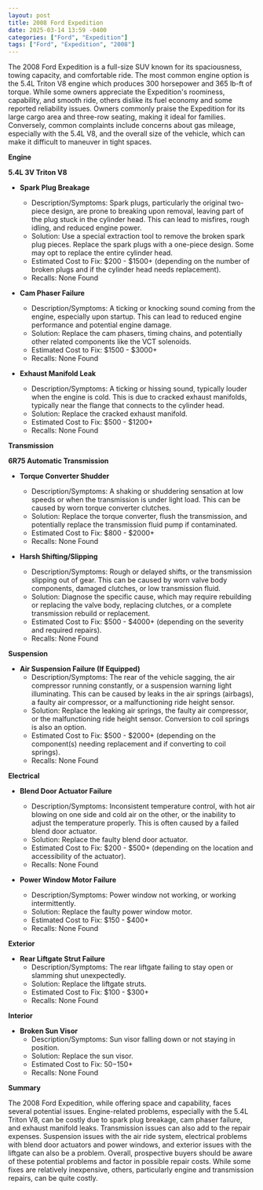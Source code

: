 ```yaml
---
layout: post
title: 2008 Ford Expedition
date: 2025-03-14 13:59 -0400
categories: ["Ford", "Expedition"]
tags: ["Ford", "Expedition", "2008"]
---
```

The 2008 Ford Expedition is a full-size SUV known for its spaciousness, towing capacity, and comfortable ride. The most common engine option is the 5.4L Triton V8 engine which produces 300 horsepower and 365 lb-ft of torque. While some owners appreciate the Expedition's roominess, capability, and smooth ride, others dislike its fuel economy and some reported reliability issues. Owners commonly praise the Expedition for its large cargo area and three-row seating, making it ideal for families. Conversely, common complaints include concerns about gas mileage, especially with the 5.4L V8, and the overall size of the vehicle, which can make it difficult to maneuver in tight spaces.

**Engine**

**5.4L 3V Triton V8**

* **Spark Plug Breakage**
    * Description/Symptoms: Spark plugs, particularly the original two-piece design, are prone to breaking upon removal, leaving part of the plug stuck in the cylinder head. This can lead to misfires, rough idling, and reduced engine power.
    * Solution: Use a special extraction tool to remove the broken spark plug pieces. Replace the spark plugs with a one-piece design. Some may opt to replace the entire cylinder head.
    * Estimated Cost to Fix: $200 - $1500+ (depending on the number of broken plugs and if the cylinder head needs replacement).
    * Recalls: None Found

* **Cam Phaser Failure**
    * Description/Symptoms: A ticking or knocking sound coming from the engine, especially upon startup. This can lead to reduced engine performance and potential engine damage.
    * Solution: Replace the cam phasers, timing chains, and potentially other related components like the VCT solenoids.
    * Estimated Cost to Fix: $1500 - $3000+
    * Recalls: None Found

* **Exhaust Manifold Leak**
    * Description/Symptoms: A ticking or hissing sound, typically louder when the engine is cold. This is due to cracked exhaust manifolds, typically near the flange that connects to the cylinder head.
    * Solution: Replace the cracked exhaust manifold.
    * Estimated Cost to Fix: $500 - $1200+
    * Recalls: None Found

**Transmission**

**6R75 Automatic Transmission**

* **Torque Converter Shudder**
    * Description/Symptoms: A shaking or shuddering sensation at low speeds or when the transmission is under light load. This can be caused by worn torque converter clutches.
    * Solution: Replace the torque converter, flush the transmission, and potentially replace the transmission fluid pump if contaminated.
    * Estimated Cost to Fix: $800 - $2000+
    * Recalls: None Found

* **Harsh Shifting/Slipping**
    * Description/Symptoms: Rough or delayed shifts, or the transmission slipping out of gear. This can be caused by worn valve body components, damaged clutches, or low transmission fluid.
    * Solution: Diagnose the specific cause, which may require rebuilding or replacing the valve body, replacing clutches, or a complete transmission rebuild or replacement.
    * Estimated Cost to Fix: $500 - $4000+ (depending on the severity and required repairs).
    * Recalls: None Found

**Suspension**

* **Air Suspension Failure (If Equipped)**
    * Description/Symptoms: The rear of the vehicle sagging, the air compressor running constantly, or a suspension warning light illuminating. This can be caused by leaks in the air springs (airbags), a faulty air compressor, or a malfunctioning ride height sensor.
    * Solution: Replace the leaking air springs, the faulty air compressor, or the malfunctioning ride height sensor. Conversion to coil springs is also an option.
    * Estimated Cost to Fix: $500 - $2000+ (depending on the component(s) needing replacement and if converting to coil springs).
    * Recalls: None Found

**Electrical**

* **Blend Door Actuator Failure**
    * Description/Symptoms: Inconsistent temperature control, with hot air blowing on one side and cold air on the other, or the inability to adjust the temperature properly. This is often caused by a failed blend door actuator.
    * Solution: Replace the faulty blend door actuator.
    * Estimated Cost to Fix: $200 - $500+ (depending on the location and accessibility of the actuator).
    * Recalls: None Found

* **Power Window Motor Failure**
    * Description/Symptoms: Power window not working, or working intermittently.
    * Solution: Replace the faulty power window motor.
    * Estimated Cost to Fix: $150 - $400+
    * Recalls: None Found

**Exterior**

* **Rear Liftgate Strut Failure**
    * Description/Symptoms: The rear liftgate failing to stay open or slamming shut unexpectedly.
    * Solution: Replace the liftgate struts.
    * Estimated Cost to Fix: $100 - $300+
    * Recalls: None Found

**Interior**

* **Broken Sun Visor**
    * Description/Symptoms: Sun visor falling down or not staying in position.
    * Solution: Replace the sun visor.
    * Estimated Cost to Fix: $50-$150+
    * Recalls: None Found

**Summary**

The 2008 Ford Expedition, while offering space and capability, faces several potential issues. Engine-related problems, especially with the 5.4L Triton V8, can be costly due to spark plug breakage, cam phaser failure, and exhaust manifold leaks. Transmission issues can also add to the repair expenses. Suspension issues with the air ride system, electrical problems with blend door actuators and power windows, and exterior issues with the liftgate can also be a problem. Overall, prospective buyers should be aware of these potential problems and factor in possible repair costs. While some fixes are relatively inexpensive, others, particularly engine and transmission repairs, can be quite costly.

